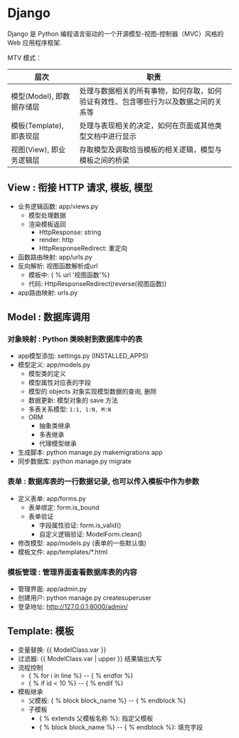 # Django

Django 是 Python 编程语言驱动的一个开源模型-视图-控制器（MVC）风格的 Web 应用程序框架.

MTV 模式：

| 层次 | 职责 |
|-|-|
| 模型(Model), 即数据存储层 | 处理与数据相关的所有事物，如何存取，如何验证有效性、包含哪些行为以及数据之间的关系等 |
| 模板(Template), 即表现层 | 处理与表现相关的决定，如何在页面或其他类型文档中进行显示 |
| 视图(View), 即业务逻辑层 | 存取模型及调取恰当模板的相关逻辑，模型与模板之间的桥梁|
## View : 衔接 HTTP 请求, 模板, 模型

* 业务逻辑函数: app/views.py
    * 模型处理数据
    * 渲染模板返回
        * HttpResponse: string
        * render: http
        * HttpResponseRedirect: 重定向
* 函数路由映射: app/urls.py
* 反向解析: 视图函数解析成url
    * 模板中: { % url '视图函数'%}
    * 代码: HttpResponseRedirect(reverse(视图函数))
* app路由映射: urls.py

## Model : 数据库调用

### 对象映射 : Python 类映射到数据库中的表

* app模型添加: settings.py (INSTALLED_APPS)
* 模型定义: app/models.py
    * 模型类的定义
    * 模型属性对应表的字段
    * 模型的 objects 对象实现模型数据的查询, 删除
    * 数据更新: 模型对象的 save 方法
    * 多表关系模型: `1:1, 1:N, M:N`
    * ORM
        * 抽象类继承
        * 多表继承
        * 代理模型继承
* 生成脚本: python manage.py makemigrations app
* 同步数据库: python manage.py migrate

### 表单 : 数据库表的一行数据记录, 也可以传入模板中作为参数

* 定义表单: app/forms.py
    * 表单绑定: form.is_bound
    * 表单验证
        * 字段属性验证: form.is_valid()
        * 自定义逻辑验证: ModelForm.clean()
* 修改模型: app/models.py (表单的一些默认值)
* 模板文件: app/templates/\*.html

### 模板管理 : 管理界面查看数据库表的内容

* 管理界面: app/admin.py
* 创建用户: python manage.py createsuperuser
* 登录地址: http://127.0.0.1:8000/admin/

## Template: 模板

* 变量替换: {{ ModelClass.var }}
* 过滤器: {{ ModelClass.var | upper }} 结果输出大写
* 流程控制
    * { % for i in line %} -- { % endfor %}
    * { % if id < 10 %} -- { % endif %}
* 模板继承
    * 父模板: { % block block_name %} -- { % endblock %}
    * 子模板
        * { % extends 父模板名称 %}: 指定父模板
        * { % block block_name %} -- { % endblock %}: 填充字段
        